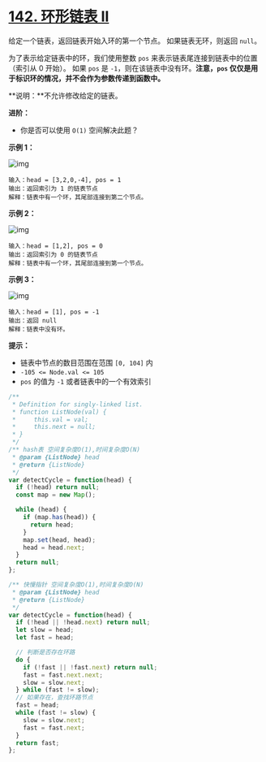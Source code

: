 # [142. 环形链表 II](https://leetcode-cn.com/problems/linked-list-cycle-ii/)

给定一个链表，返回链表开始入环的第一个节点。 如果链表无环，则返回 `null`。

为了表示给定链表中的环，我们使用整数 `pos` 来表示链表尾连接到链表中的位置（索引从 0 开始）。 如果 `pos` 是 `-1`，则在该链表中没有环。**注意，`pos` 仅仅是用于标识环的情况，并不会作为参数传递到函数中。**

**说明：**不允许修改给定的链表。

**进阶：**

- 你是否可以使用 `O(1)` 空间解决此题？

**示例 1：**

![img](https://assets.leetcode-cn.com/aliyun-lc-upload/uploads/2018/12/07/circularlinkedlist.png)

```
输入：head = [3,2,0,-4], pos = 1
输出：返回索引为 1 的链表节点
解释：链表中有一个环，其尾部连接到第二个节点。
```

**示例 2：**

![img](https://assets.leetcode-cn.com/aliyun-lc-upload/uploads/2018/12/07/circularlinkedlist_test2.png)

```
输入：head = [1,2], pos = 0
输出：返回索引为 0 的链表节点
解释：链表中有一个环，其尾部连接到第一个节点。
```

**示例 3：**

![img](https://assets.leetcode-cn.com/aliyun-lc-upload/uploads/2018/12/07/circularlinkedlist_test3.png)

```
输入：head = [1], pos = -1
输出：返回 null
解释：链表中没有环。
```

**提示：**

- 链表中节点的数目范围在范围 `[0, 104]` 内
- `-105 <= Node.val <= 105`
- `pos` 的值为 `-1` 或者链表中的一个有效索引

```js
/**
 * Definition for singly-linked list.
 * function ListNode(val) {
 *     this.val = val;
 *     this.next = null;
 * }
 */
/** hash表 空间复杂度O(1),时间复杂度O(N)
 * @param {ListNode} head
 * @return {ListNode}
 */
var detectCycle = function(head) {
  if (!head) return null;
  const map = new Map();

  while (head) {
    if (map.has(head)) {
      return head;
    }
    map.set(head, head);
    head = head.next;
  }
  return null;
};

/** 快慢指针 空间复杂度O(1),时间复杂度O(N)
 * @param {ListNode} head
 * @return {ListNode}
 */
var detectCycle = function(head) {
  if (!head || !head.next) return null;
  let slow = head;
  let fast = head;

  // 判断是否存在环路
  do {
    if (!fast || !fast.next) return null;
    fast = fast.next.next;
    slow = slow.next;
  } while (fast != slow);
  // 如果存在，查找环路节点
  fast = head;
  while (fast != slow) {
    slow = slow.next;
    fast = fast.next;
  }
  return fast;
};
```
